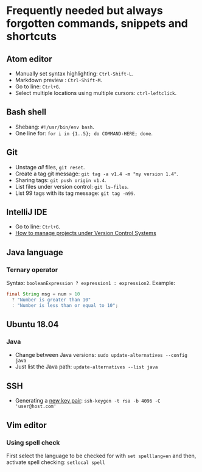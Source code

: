 # Frequently needed but always forgotten commands, snippets and shortcuts

## Atom editor
- Manually set syntax highlighting: ```Ctrl-Shift-L```.
- Markdown preview : ```Ctrl-Shift-M```.
- Go to line: ```Ctrl+G```.
- Select multiple locations using multiple cursors: ```ctrl-leftclick```.

## Bash shell
- Shebang: ```#!/usr/bin/env bash```.
- One line for: ```for i in {1..5}; do COMMAND-HERE; done```.

## Git
- Unstage *all* files, ```git reset```.
- Create a tag git message: ```git tag -a v1.4 -m "my version 1.4"```.
- Sharing tags: ```git push origin v1.4```.
- List files under version control: ```git ls-files```.
- List 99 tags with its tag message: ```git tag -n99```.

## IntelliJ IDE
- Go to line: ```Ctrl+G```.
- [How to manage projects under Version Control Systems](https://intellij-support.jetbrains.com/hc/en-us/articles/206544839-How-to-manage-projects-under-Version-Control-Systems)

## Java language

### Ternary operator
Syntax: ```booleanExpression ? expression1 : expression2```.
Example:
```Java
final String msg = num > 10
  ? "Number is greater than 10"
  : "Number is less than or equal to 10";
```  

## Ubuntu 18.04

### Java
- Change between Java versions: ```sudo update-alternatives --config java```
- Just list the Java path: ```update-alternatives --list java```

## SSH
- Generating a [new key pair](https://help.github.com/en/enterprise/2.16/user/articles/generating-a-new-ssh-key-and-adding-it-to-the-ssh-agent#generating-a-new-ssh-key): ```ssh-keygen -t rsa -b 4096 -C 'user@host.com'```

## Vim editor

### Using spell check
First select the language to be checked for with ```set spelllang=en``` and then, activate spell checking: ```setlocal spell```